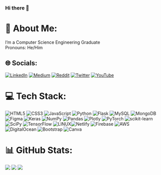 ### Hi there 👋

# 🔭  About Me:
I’m a Computer Science Engineering Graduate<br>Pronouns: He/Him


## 🌐 Socials:
[![LinkedIn](https://img.shields.io/badge/LinkedIn-%230077B5.svg?logo=linkedin&logoColor=white)](https://linkedin.com/in/iam-vk) [![Medium](https://img.shields.io/badge/Medium-12100E?logo=medium&logoColor=white)](https://medium.com/@vk243) [![Reddit](https://img.shields.io/badge/Reddit-%23FF4500.svg?logo=Reddit&logoColor=white)](https://reddit.com/user/Motor_Carob1311) [![Twitter](https://img.shields.io/badge/Twitter-%231DA1F2.svg?logo=Twitter&logoColor=white)](https://twitter.com/_Iam_VK) [![YouTube](https://img.shields.io/badge/YouTube-%23FF0000.svg?logo=YouTube&logoColor=white)](https://youtube.com/@VK-vw6ep) 

# 💻 Tech Stack:
![HTML5](https://img.shields.io/badge/html5-%23E34F26.svg?style=flat&logo=html5&logoColor=white) ![CSS3](https://img.shields.io/badge/css3-%231572B6.svg?style=flat&logo=css3&logoColor=white) ![JavaScript](https://img.shields.io/badge/javascript-%23323330.svg?style=flat&logo=javascript&logoColor=%23F7DF1E) ![Python](https://img.shields.io/badge/python-3670A0?style=flat&logo=python&logoColor=ffdd54) ![Flask](https://img.shields.io/badge/flask-%23000.svg?style=flat&logo=flask&logoColor=white) ![MySQL](https://img.shields.io/badge/mysql-%2300f.svg?style=flat&logo=mysql&logoColor=white) ![MongoDB](https://img.shields.io/badge/MongoDB-%234ea94b.svg?style=flat&logo=mongodb&logoColor=white) ![Figma](https://img.shields.io/badge/figma-%23F24E1E.svg?style=flat&logo=figma&logoColor=white) ![Keras](https://img.shields.io/badge/Keras-%23D00000.svg?style=flat&logo=Keras&logoColor=white) ![NumPy](https://img.shields.io/badge/numpy-%23013243.svg?style=flat&logo=numpy&logoColor=white) ![Pandas](https://img.shields.io/badge/pandas-%23150458.svg?style=flat&logo=pandas&logoColor=white) ![Plotly](https://img.shields.io/badge/Plotly-%233F4F75.svg?style=flat&logo=plotly&logoColor=white) ![PyTorch](https://img.shields.io/badge/PyTorch-%23EE4C2C.svg?style=flat&logo=PyTorch&logoColor=white) ![scikit-learn](https://img.shields.io/badge/scikit--learn-%23F7931E.svg?style=flat&logo=scikit-learn&logoColor=white) ![SciPy](https://img.shields.io/badge/SciPy-%230C55A5.svg?style=flat&logo=scipy&logoColor=%white) ![TensorFlow](https://img.shields.io/badge/TensorFlow-%23FF6F00.svg?style=flat&logo=TensorFlow&logoColor=white) ![LINUX](https://img.shields.io/badge/Linux-FCC624?style=flat&logo=linux&logoColor=black)![Netlify](https://img.shields.io/badge/netlify-%23000000.svg?style=flat&logo=netlify&logoColor=#00C7B7) ![Firebase](https://img.shields.io/badge/firebase-%23039BE5.svg?style=flat&logo=firebase) ![AWS](https://img.shields.io/badge/AWS-%23FF9900.svg?style=flat&logo=amazon-aws&logoColor=white) ![DigitalOcean](https://img.shields.io/badge/DigitalOcean-%230167ff.svg?style=flat&logo=digitalOcean&logoColor=white) ![Bootstrap](https://img.shields.io/badge/bootstrap-%23563D7C.svg?style=flat&logo=bootstrap&logoColor=white) ![Canva](https://img.shields.io/badge/Canva-%2300C4CC.svg?style=flat&logo=Canva&logoColor=white) 	

# 📊 GitHub Stats:
![](https://github-readme-stats.vercel.app/api?username=VK243&theme=dark&hide_border=false&include_all_commits=true&count_private=true)
![](https://github-readme-streak-stats.herokuapp.com/?user=VK243&theme=dark&hide_border=false)
![](https://github-readme-stats.vercel.app/api/top-langs/?username=VK243&theme=dark&hide_border=false&include_all_commits=true&count_private=true&layout=compact)

